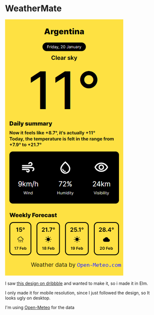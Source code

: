 # WeatherMate

[![preview image](./preview.png)](https://lucasmercado101.github.io/elm-weather-app/)

I saw [this design on dribbble](https://dribbble.com/shots/20675054-Mobile-Weather-app) and wanted to make it, so i made it in Elm.

I only made it for mobile resolution, since I just followed the design, so It looks ugly on desktop.

I'm using [Open-Meteo](https://open-meteo.com/) for the data
